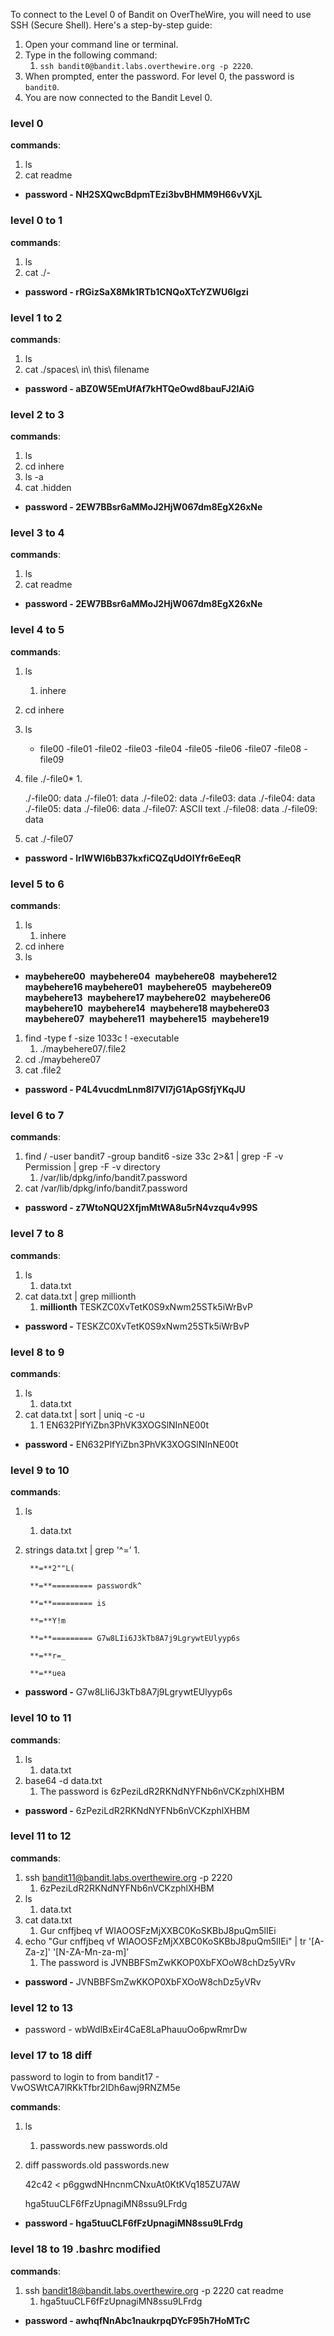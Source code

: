 To connect to the Level 0 of Bandit on OverTheWire, you will need to use SSH (Secure Shell). Here's a step-by-step guide:

1. Open your command line or terminal.
2. Type in the following command: 
    1. `ssh bandit0@bandit.labs.overthewire.org -p 2220`.
3. When prompted, enter the password. For level 0, the password is `bandit0`.
4. You are now connected to the Bandit Level 0.

### level 0 

**commands**:

1. ls
2. cat readme

- **password -  NH2SXQwcBdpmTEzi3bvBHMM9H66vVXjL**

### level 0 to 1

**commands**:

1. ls
2. cat ./-

- **password -  rRGizSaX8Mk1RTb1CNQoXTcYZWU6lgzi**

### level 1 to 2 

**commands**:

1. ls 
2. cat ./spaces\ in\ this\ filename

- **password -  aBZ0W5EmUfAf7kHTQeOwd8bauFJ2lAiG**

### level 2 to 3


**commands**:

1. ls
2. cd inhere
3. ls -a
4. cat .hidden

- **password -  2EW7BBsr6aMMoJ2HjW067dm8EgX26xNe**

### level 3 to 4

**commands**:

1. ls
2. cat readme

- **password -  2EW7BBsr6aMMoJ2HjW067dm8EgX26xNe**

### level 4 to 5

**commands**:

1. ls
    1. inhere
2. cd inhere
3. ls
    - file00 -file01 -file02 -file03 -file04 -file05 -file06 -file07 -file08 -file09
4. file ./-file0*
    1. 
    
    ./-file00: data
    ./-file01: data
    ./-file02: data
    ./-file03: data
    ./-file04: data
    ./-file05: data
    ./-file06: data
    ./-file07: ASCII text
    ./-file08: data
    ./-file09: data
    
5. cat ./-file07

- **password -  lrIWWI6bB37kxfiCQZqUdOIYfr6eEeqR**

### level 5 to 6

**commands**:

1. ls
    1. inhere
2. cd inhere 
3. ls
- **maybehere00**  **maybehere04**  **maybehere08**  **maybehere12**  **maybehere16 maybehere01**  **maybehere05**  **maybehere09**  **maybehere13**  **maybehere17 maybehere02**  **maybehere06**  **maybehere10**  **maybehere14**  **maybehere18 maybehere03**  **maybehere07**  **maybehere11**  **maybehere15**  **maybehere19**
1. find -type f -size 1033c ! -executable
    1. ./maybehere07/.file2
2. cd ./maybehere07
3. cat .file2

- **password -  P4L4vucdmLnm8I7Vl7jG1ApGSfjYKqJU**

### level 6 to 7

**commands**:

1. find / -user bandit7 -group bandit6 -size 33c 2>&1 | grep -F -v Permission | grep -F -v directory
    1. /var/lib/dpkg/info/bandit7.password
2. cat /var/lib/dpkg/info/bandit7.password

- **password -  z7WtoNQU2XfjmMtWA8u5rN4vzqu4v99S**

### level 7 to 8

**commands**:

1. ls
    1. data.txt
2. cat data.txt | grep millionth
    1. **millionth**	TESKZC0XvTetK0S9xNwm25STk5iWrBvP

- **password -**  TESKZC0XvTetK0S9xNwm25STk5iWrBvP

### level 8 to 9

**commands**:

1. ls
    1. data.txt
2. cat data.txt | sort | uniq -c -u
    1. 1 EN632PlfYiZbn3PhVK3XOGSlNInNE00t

- **password -**  EN632PlfYiZbn3PhVK3XOGSlNInNE00t

### level 9 to 10

**commands**:

1. ls
    1. data.txt
2. strings data.txt | grep '^=’
    1. 
        
        **=**2""L(
        
        **=**========= passwordk^
        
        **=**========= is
        
        **=**Y!m
        
        **=**========= G7w8LIi6J3kTb8A7j9LgrywtEUlyyp6s
        
        **=**r=_
        
        **=**uea
        

- **password -**  G7w8LIi6J3kTb8A7j9LgrywtEUlyyp6s

### level 10 to 11

**commands**:

1. ls
    1. data.txt
2. base64 -d data.txt
    1. The password is 6zPeziLdR2RKNdNYFNb6nVCKzphlXHBM

- **password -**  6zPeziLdR2RKNdNYFNb6nVCKzphlXHBM


### level 11 to 12

**commands**:

1. ssh [bandit11@bandit.labs.overthewire.org](mailto:bandit2@bandit.labs.overthewire.org) -p 2220
    1. 6zPeziLdR2RKNdNYFNb6nVCKzphlXHBM
2. ls
    1. data.txt
3. cat data.txt
    1. Gur cnffjbeq vf WIAOOSFzMjXXBC0KoSKBbJ8puQm5lIEi
4. echo "Gur cnffjbeq vf WIAOOSFzMjXXBC0KoSKBbJ8puQm5lIEi" | tr '[A-Za-z]' '[N-ZA-Mn-za-m]’
    1. The password is JVNBBFSmZwKKOP0XbFXOoW8chDz5yVRv
- **password -**  JVNBBFSmZwKKOP0XbFXOoW8chDz5yVRv


### level 12 to 13

- password - wbWdlBxEir4CaE8LaPhauuOo6pwRmrDw



### level 17 to 18 diff

password to login to from bandit17 - VwOSWtCA7lRKkTfbr2IDh6awj9RNZM5e

**commands**:

1. ls
    1. passwords.new  passwords.old
2.  diff passwords.old passwords.new
    
    42c42
    < p6ggwdNHncnmCNxuAt0KtKVq185ZU7AW
    
    hga5tuuCLF6fFzUpnagiMN8ssu9LFrdg
    

- **password -  hga5tuuCLF6fFzUpnagiMN8ssu9LFrdg**

### level 18 to 19 .bashrc modified

**commands**:

1. ssh [bandit18@bandit.labs.overthewire.org](mailto:bandit18@bandit.labs.overthewire.org) -p 2220 cat readme
    1. hga5tuuCLF6fFzUpnagiMN8ssu9LFrdg

- **password -  awhqfNnAbc1naukrpqDYcF95h7HoMTrC**



